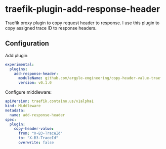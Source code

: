 # traefik-plugin-add-response-header

Traefik proxy plugin to copy request header to response.
I use this plugin to copy assigned trace ID to response headers.

## Configuration

Add plugin:
```yaml
experimental:
  plugins:
    add-response-header:
      moduleName: github.com/argyle-engineering/copy-header-value-traefik-plugin
      version: v0.1.0
```

Configure middleware:
```yaml
apiVersion: traefik.containo.us/v1alpha1
kind: Middleware
metadata:
  name: add-response-header
spec:
  plugin:
    copy-header-value:
      from: "X-B3-TraceId"
      to: "X-B3-TraceId"
      overwrite: false
```